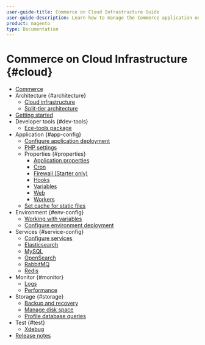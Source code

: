 ```yaml
---
user-guide-title: Commerce on Cloud Infrastructure Guide
user-guide-description: Learn how to manage the Commerce application on Cloud infrastructure.
product: magento
type: Documentation
---
```


# Commerce on Cloud Infrastructure {#cloud}

+ [Commerce](overview.md)
+ Architecture {#architecture}
    + [Cloud infrastructure](architecture/cloud-architecture.md)
    + [Split-tier architecture](architecture/split-tier-architecture.md)
+ [Getting started](https://experienceleague.corp.adobe.com/docs/commerce-cloud-service/start/overview.md)
+ Developer tools {#dev-tools}
    + [Ece-tools package](dev-tools/ece-tools.md)
+ Application {#app-config}
    + [Configure application deployment](application/magento-app-yaml.md)
    + [PHP settings](application/php-settings.md)
    + Properties {#properties}
        + [Application properties](application/properties.md)
        + [Cron](application/crons-property.md)
        + [Firewall (Starter only)](application/firewall-property.md)
        + [Hooks](application/hooks-property.md)
        + [Variables](application/variables-property.md)
        + [Web](application/web-property.md)
        + [Workers](application/workers-property.md)
    + [Set cache for static files](application/set-cache.md)
+ Environment {#env-config}
    + [Working with variables](environment/working-with-variables.md)
    + [Configure environment deployment](environment/magento-environment-yaml.md)
+ Services {#service-config}
    + [Configure services](services/services-yaml.md)
    + [Elasticsearch](services/elasticsearch.md)
    + [MySQL](services/mysql.md)
    + [OpenSearch](services/opensearch.md)
    + [RabbitMQ](services/rabbitmq.md)
    + [Redis](services/redis.md)
+ Monitor {#monitor}
    + [Logs](monitor/log-locations.md)
    + [Performance](monitor/performance.md)
+ Storage {#storage}
    + [Backup and recovery](storage/backup-and-recovery.md)
    + [Manage disk space](storage/manage-disk-space.md)
    + [Profile database queries](storage/profile-database-queries.md)
+ Test {#test}
    + [Xdebug](test/xdebug.md)
+ [Release notes](release-notes/cloud-tools.md)
